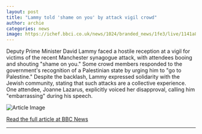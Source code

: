 ```yaml
---
layout: post
title: "Lammy told 'shame on you' by attack vigil crowd"
author: archie
categories: news
image: https://ichef.bbci.co.uk/news/1024/branded_news/1fe3/live/1141a8f0-a07c-11f0-bb47-b30225268691.png
---
```

Deputy Prime Minister David Lammy faced a hostile reception at a vigil for victims of the recent Manchester synagogue attack, with attendees booing and shouting "shame on you." Some crowd members responded to the government's recognition of a Palestinian state by urging him to "go to Palestine." Despite the backlash, Lammy expressed solidarity with the Jewish community, stating that such attacks are a collective experience. One attendee, Joanne Lazarus, explicitly voiced her disapproval, calling him "embarrassing" during his speech.

![Article Image](https://ichef.bbci.co.uk/news/1024/branded_news/1fe3/live/1141a8f0-a07c-11f0-bb47-b30225268691.png)

[Read the full article at BBC News](https://www.bbc.com/news/articles/c9312xk4l4ko?at_medium=RSS&at_campaign=rss)

---
